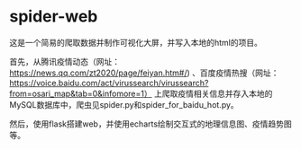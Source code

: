 # spider-web

这是一个简易的爬取数据并制作可视化大屏，并写入本地的html的项目。

首先，从腾讯疫情动态（网址：https://news.qq.com/zt2020/page/feiyan.htm#/)
、百度疫情热搜（网址：https://voice.baidu.com/act/virussearch/virussearch?from=osari_map&tab=0&infomore=1）
上爬取疫情相关信息并存入本地的MySQL数据库中，爬虫见spider.py和spider_for_baidu_hot.py。

然后，使用flask搭建web，并使用echarts绘制交互式的地理信息图、疫情趋势图等。
